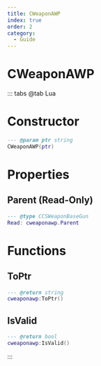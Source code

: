 ```yaml
---
title: CWeaponAWP
index: true
order: 2
category:
  - Guide
---
```


# CWeaponAWP

::: tabs
@tab Lua
# Constructor
```lua
--- @param ptr string
CWeaponAWP(ptr)
```
# Properties
## Parent (Read-Only)
```lua
--- @type CCSWeaponBaseGun
Read: cweaponawp.Parent
```
# Functions
## ToPtr
```lua
--- @return string
cweaponawp:ToPtr()
```
## IsValid
```lua
--- @return bool
cweaponawp:IsValid()
```

:::